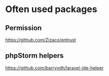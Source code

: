 # Often used packages
## Permission
https://github.com/Zizaco/entrust

## phpStorm helpers
https://github.com/barryvdh/laravel-ide-helper